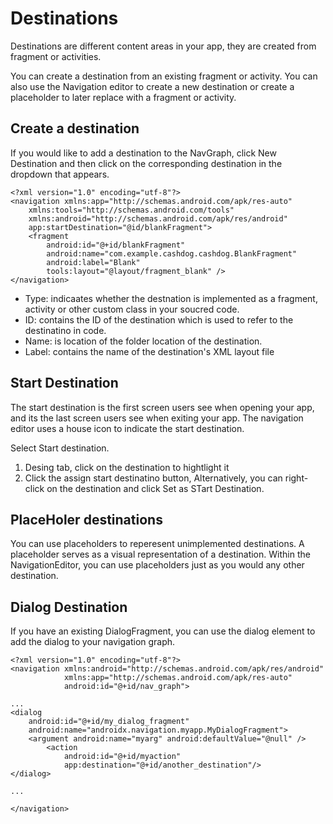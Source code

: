 # Destinations
Destinations are different content areas in your app, they are created from fragment or activities. 


You can create a destination from an existing fragment or activity. You can also use the Navigation editor to create a new destination or create a placeholder to later replace with a fragment or activity. 


## Create a destination
If you would like to add a destination to the NavGraph, click New Destination and then click on the corresponding destination in the dropdown that appears.

```
<?xml version="1.0" encoding="utf-8"?>
<navigation xmlns:app="http://schemas.android.com/apk/res-auto"
    xmlns:tools="http://schemas.android.com/tools"
    xmlns:android="http://schemas.android.com/apk/res/android"
    app:startDestination="@id/blankFragment">
    <fragment
        android:id="@+id/blankFragment"
        android:name="com.example.cashdog.cashdog.BlankFragment"
        android:label="Blank"
        tools:layout="@layout/fragment_blank" />
</navigation>
```
- Type: indicaates whether the destnation is implemented as a fragment, activity or other custom class in your soucred code. 
- ID: contains the ID of the destination which is used to refer to the destinatino in code. 
- Name: is location of the folder location of the destination.
- Label: contains the name of the destination's XML layout file

## Start Destination
The start destination is the first screen users see when opening your app, and its the last screen users see when exiting your app. The navigation editor uses a house icon to indicate the start destination. 


Select Start destination.
1. Desing tab, click on the destination to hightlight it
2. Click the assign start destinatino button, Alternatively, you can right-click on the destination and click Set as STart Destination. 


## PlaceHoler destinations
You can use placeholders to reperesent unimplemented destinations. A placeholder serves as a visual representation of a destination. Within the NavigationEditor, you can use placeholders just as you would any other destination. 

## Dialog Destination
If you have an existing DialogFragment, you can use the dialog element to add the dialog to your navigation graph. 
```
<?xml version="1.0" encoding="utf-8"?>
<navigation xmlns:android="http://schemas.android.com/apk/res/android"
            xmlns:app="http://schemas.android.com/apk/res-auto"
            android:id="@+id/nav_graph">

...
<dialog
    android:id="@+id/my_dialog_fragment"
    android:name="androidx.navigation.myapp.MyDialogFragment">
    <argument android:name="myarg" android:defaultValue="@null" />
        <action
            android:id="@+id/myaction"
            app:destination="@+id/another_destination"/>
</dialog>

...

</navigation>
```





